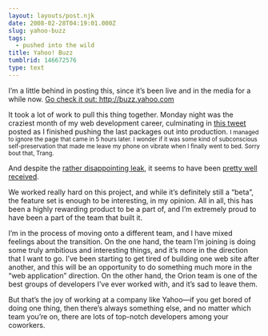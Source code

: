 ```yaml
---
layout: layouts/post.njk
date: 2008-02-28T04:19:01.000Z
slug: yahoo-buzz
tags:
  - pushed into the wild
title: Yahoo! Buzz
tumblrid: 146672576
type: text
---
```

<p>I&rsquo;m a little behind in posting this, since it&rsquo;s been live and in the media for a while now. <a href="http://buzz.yahoo.com">Go check it out: http://buzz.yahoo.com</a></p>

<p>It took a lot of work to pull this thing together.  Monday night was the craziest month of my web development career, culminating in <a href="http://twitter.com/isaacschlueter/statuses/759204492">this tweet</a> posted as I finished pushing the last packages out into production.  <small>I managed to ignore the page that came in 5 hours later. I wonder if it was some kind of subconscious self-preservation that made me leave my phone on vibrate when I finally went to bed.  Sorry bout that, Trang.</small></p>

<p>And despite the <a href="http://valleywag.com/357006/screenshots-of-yahoo-buzz-a-digg-competitor">rather disappointing leak</a>, it seems to have been <a href="http://www.readwriteweb.com/archives/why_yahoo_buzz_is_a_brilliant_idea.php">pretty well received</a>.</p>

<p>We worked really hard on this project, and while it&rsquo;s definitely still a &ldquo;beta&rdquo;, the feature set is enough to be interesting, in my opinion.  All in all, this has been a highly rewarding product to be a part of, and I&rsquo;m extremely proud to have been a part of the team that built it.</p>

<p>I&rsquo;m in the process of moving onto a different team, and I have mixed feelings about the transition.  On the one hand, the team I&rsquo;m joining is doing some truly ambitious and interesting things, and it&rsquo;s more in the direction that I want to go.  I&rsquo;ve been starting to get tired of building one web site after another, and this will be an opportunity to do something much more in the &ldquo;web application&rdquo; direction.  On the other hand, the Orion team is one of the best groups of developers I&rsquo;ve ever worked with, and it&rsquo;s sad to leave them.</p>

<p>But that&rsquo;s the joy of working at a company like Yahoo&mdash;if you get bored of doing one thing, then there&rsquo;s always something else, and no matter which team you&rsquo;re on, there are lots of top-notch developers among your coworkers.</p>
